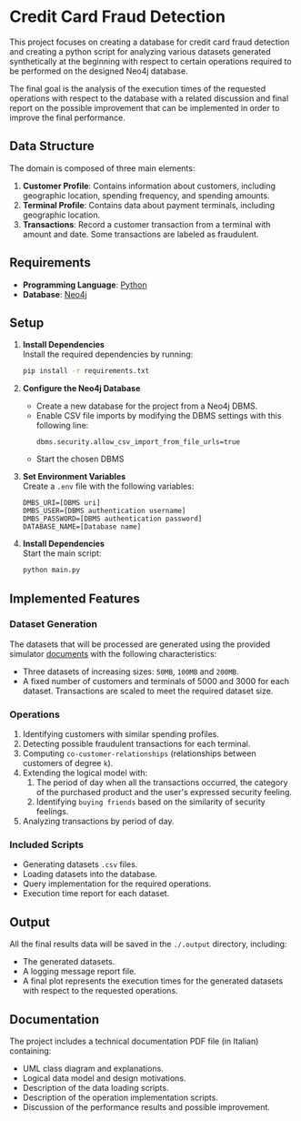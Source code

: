﻿# Credit Card Fraud Detection

This project focuses on creating a database for credit card fraud detection and creating a python script for analyzing
various datasets generated synthetically at the beginning with respect to certain operations required to be performed on
the designed Neo4j database.

The final goal is the analysis of the execution times of the requested operations with
respect to the database with a related discussion and final report on the possible improvement that can be implemented
in order to improve the final performance.

## Data Structure

The domain is composed of three main elements:

1. **Customer Profile**: Contains information about customers, including geographic location, spending frequency, and
   spending amounts.
2. **Terminal Profile**: Contains data about payment terminals, including geographic location.
3. **Transactions**: Record a customer transaction from a terminal with amount and date. Some transactions are labeled
   as fraudulent.

## Requirements

- **Programming Language**: [Python](https://www.python.org/)
- **Database**: [Neo4j](https://neo4j.com/)

## Setup

1. **Install Dependencies**  
   Install the required dependencies by running:
   ```bash
   pip install -r requirements.txt
   ```

2. **Configure the Neo4j Database**
    - Create a new database for the project from a Neo4j DBMS.
    - Enable CSV file imports by modifying the DBMS settings with this following line:
      ```text
      dbms.security.allow_csv_import_from_file_urls=true
      ```
    - Start the chosen DBMS


3. **Set Environment Variables**  
   Create a `.env` file with the following variables:
   ```env
   DMBS_URI=[DBMS uri]
   DMBS_USER=[DBMS authentication username]
   DMBS_PASSWORD=[DBMS authentication password]
   DATABASE_NAME=[Database name]
   ```

4. **Install Dependencies**  
   Start the main script:
   ```bash
   python main.py
   ```

## Implemented Features

### Dataset Generation

The datasets that will be processed are generated using the provided
simulator [documents](https://fraud-detection-handbook.github.io/fraud-detection-handbook/Chapter_3_GettingStarted/SimulatedDataset.html)
with the following characteristics:

- Three datasets of increasing sizes: `50MB`, `100MB` and `200MB`.
- A fixed number of customers and terminals of 5000 and 3000 for each dataset.
  Transactions are scaled to meet the required dataset size.

### Operations

1. Identifying customers with similar spending profiles.
2. Detecting possible fraudulent transactions for each terminal.
3. Computing `co-customer-relationships` (relationships between customers of degree `k`).
4. Extending the logical model with:
    1. The period of day when all the transactions occurred, the category of the purchased product and the user's
       expressed security feeling.
    2. Identifying `buying friends` based on the similarity of security feelings.
5. Analyzing transactions by period of day.

### Included Scripts

- Generating datasets `.csv` files.
- Loading datasets into the database.
- Query implementation for the required operations.
- Execution time report for each dataset.

## Output

All the final results data will be saved in the `./.output` directory, including:
   - The generated datasets.
   - A logging message report file.
   - A final plot represents the execution times for the generated datasets with respect to the requested operations.

## Documentation

The project includes a technical documentation PDF file (in Italian) containing:

- UML class diagram and explanations.
- Logical data model and design motivations.
- Description of the data loading scripts.
- Description of the operation implementation scripts.
- Discussion of the performance results and possible improvement.
